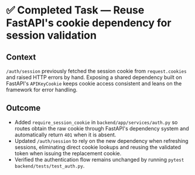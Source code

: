 # ✅ Completed Task — Reuse FastAPI's cookie dependency for session validation

## Context
`/auth/session` previously fetched the session cookie from `request.cookies` and raised HTTP errors by hand. Exposing a shared dependency built on FastAPI's `APIKeyCookie` keeps cookie access consistent and leans on the framework for error handling.

## Outcome
- Added `require_session_cookie` in `backend/app/services/auth.py` so routes obtain the raw cookie through FastAPI's dependency system and automatically return `401` when it is absent.
- Updated `/auth/session` to rely on the new dependency when refreshing sessions, eliminating direct cookie lookups and reusing the validated token when issuing the replacement cookie.
- Verified the authentication flow remains unchanged by running `pytest backend/tests/test_auth.py`.
